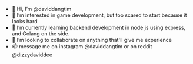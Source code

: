 - 👋 Hi, I’m @daviddangtim
- 👀 I’m interested in game development, but too scared to start because it looks hard
- 🌱 I’m currently learning backend development in node js using express, and Golang on the side.
- 💞️ I’m looking to collaborate on anything that'll give me experience
- 📫 message me on instagram @daviddangtim or on reddit @dizzydaviddee


<!---
daviddangtim/daviddangtim is a ✨ special ✨ repository because its `README.md` (this file) appears on your GitHub profile.
You can click the Preview link to take a look at your changes.
--->
